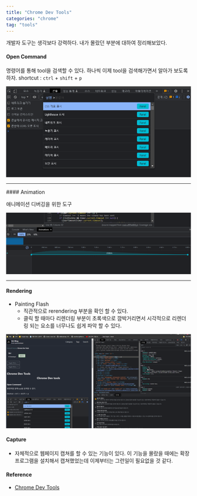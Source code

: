 ```yaml
---
title: "Chrome Dev Tools"
categories: "chrome"
tag: "tools"
---
```


개발자 도구는 생각보다 강력하다. 내가 몰랐던 부분에 대하여 정리해보았다.

#### Open Command

명령어를 통해 tool을 검색할 수 있다. 하나씩 이제 tool을 검색해가면서 알아가 보도록 하자.
shortcut : `ctrl` + `shift` + `p`

![image](/assets/imgs/post/chrome/chrome-02.png)

<hr>
#### Animation

애니메이션 디버깅을 위한 도구

![image](/assets/imgs/post/chrome/chrome-01.png)

<hr>

#### Rendering

- Painting Flash
  - 직관적으로 rerendering 부분을 확인 할 수 있다.
  - 클릭 할 때마다 리렌더링 부분이 초록색으로 깜박거리면서 시각적으로 리렌더링 되는 요소를 너무나도 쉽게 파악 할 수 있다.

![image](/assets/imgs/post/chrome/chrome-03.png)

#### Capture

- 자체적으로 웹페이지 캡쳐를 할 수 있는 기능이 있다. 이 기능을 몰랐을 때에는 확장프로그램을 설치해서 캡쳐했었는데 이제부터는 그런일이 필요없을 것 같다.

#### Reference

- [Chrome Dev Tools](https://developer.chrome.com/docs/devtools/overview/)
